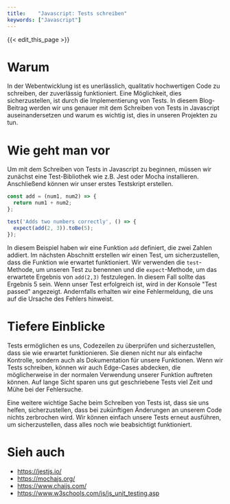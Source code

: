 ```yaml
---
title:    "Javascript: Tests schreiben"
keywords: ["Javascript"]
---
```


{{< edit_this_page >}}

# Warum
In der Webentwicklung ist es unerlässlich, qualitativ hochwertigen Code zu schreiben, der zuverlässig funktioniert. Eine Möglichkeit, dies sicherzustellen, ist durch die Implementierung von Tests. In diesem Blog-Beitrag werden wir uns genauer mit dem Schreiben von Tests in Javascript auseinandersetzen und warum es wichtig ist, dies in unseren Projekten zu tun.

# Wie geht man vor
Um mit dem Schreiben von Tests in Javascript zu beginnen, müssen wir zunächst eine Test-Bibliothek wie z.B. Jest oder Mocha installieren. Anschließend können wir unser erstes Testskript erstellen.

```Javascript
const add = (num1, num2) => {
  return num1 + num2;
};

test('Adds two numbers correctly', () => {
  expect(add(2, 3)).toBe(5);
});
```
In diesem Beispiel haben wir eine Funktion `add` definiert, die zwei Zahlen addiert. Im nächsten Abschnitt erstellen wir einen Test, um sicherzustellen, dass die Funktion wie erwartet funktioniert. Wir verwenden die `test`-Methode, um unseren Test zu benennen und die `expect`-Methode, um das erwartete Ergebnis von `add(2,3)` festzulegen. In diesem Fall sollte das Ergebnis 5 sein. Wenn unser Test erfolgreich ist, wird in der Konsole "Test passed" angezeigt. Andernfalls erhalten wir eine Fehlermeldung, die uns auf die Ursache des Fehlers hinweist.

# Tiefere Einblicke
Tests ermöglichen es uns, Codezeilen zu überprüfen und sicherzustellen, dass sie wie erwartet funktionieren. Sie dienen nicht nur als einfache Kontrolle, sondern auch als Dokumentation für unsere Funktionen. Wenn wir Tests schreiben, können wir auch Edge-Cases abdecken, die möglicherweise in der normalen Verwendung unserer Funktion auftreten können. Auf lange Sicht sparen uns gut geschriebene Tests viel Zeit und Mühe bei der Fehlersuche.

Eine weitere wichtige Sache beim Schreiben von Tests ist, dass sie uns helfen, sicherzustellen, dass bei zukünftigen Änderungen an unserem Code nichts zerbrochen wird. Wir können einfach unsere Tests erneut ausführen, um sicherzustellen, dass alles noch wie beabsichtigt funktioniert.

# Sieh auch
- https://jestjs.io/
- https://mochajs.org/
- https://www.chaijs.com/
- https://www.w3schools.com/js/js_unit_testing.asp